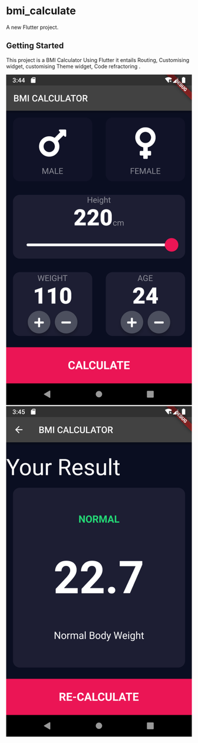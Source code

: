 # bmi_calculate

A new Flutter project.

## Getting Started

This project is a BMI Calculator Using Flutter it entails Routing, Customising widget, customising Theme widget, Code refractoring .

![BMI](bmi.png)
![Result](result.png)
